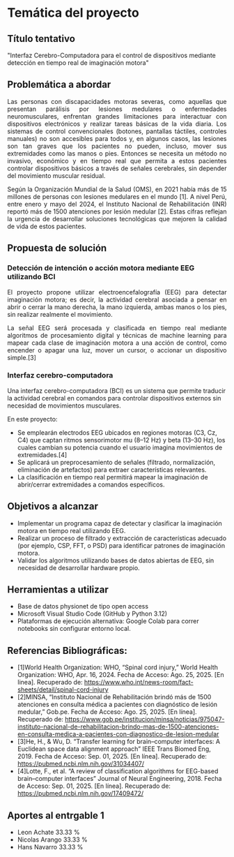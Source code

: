 # Temática del proyecto

## Título tentativo
"Interfaz Cerebro-Computadora para el control de dispositivos mediante detección en tiempo real de imaginación motora"

## Problemática a abordar
<div align="justify">
Las personas con discapacidades motoras severas, como aquellas que presentan parálisis por lesiones medulares o enfermedades neuromusculares, enfrentan grandes limitaciones para interactuar con dispositivos electrónicos y realizar tareas básicas de la vida diaria. Los sistemas de control convencionales (botones, pantallas táctiles, controles manuales) no son accesibles para todos y, en algunos casos, las lesiones son tan graves que los pacientes no pueden, incluso, mover sus extremidades como las manos o pies.
Entonces se necesita un método no invasivo, económico y en tiempo real que permita a estos pacientes controlar dispositivos básicos a través de señales cerebrales, sin depender del movimiento muscular residual.

Según la Organización Mundial de la Salud (OMS), en 2021 había más de 15 millones de personas con lesiones medulares en el mundo [1]. A nivel Perú, entre enero y mayo del 2024, el Instituto Nacional de Rehabilitación (INR) reportó más de 1500 atenciones por lesión medular [2]. Estas cifras reflejan la urgencia de desarrollar soluciones tecnológicas que mejoren la calidad de vida de estos pacientes.
</div>

## Propuesta de solución
### Detección de intención o acción motora mediante EEG utilizando BCI
<div align="justify">
El proyecto propone utilizar electroencefalografía (EEG) para detectar imaginación motora; es decir, la actividad cerebral asociada a pensar en abrir o cerrar la mano derecha, la mano izquierda, ambas manos o los pies, sin realizar realmente el movimiento.

La señal EEG será procesada y clasificada en tiempo real mediante algoritmos de procesamiento digital y técnicas de machine learning para mapear cada clase de imaginación motora a una acción de control, como encender o apagar una luz, mover un cursor, o accionar un dispositivo simple.[3]
</div>

### Interfaz cerebro-computadora 
Una interfaz cerebro-computadora (BCI) es un sistema que permite traducir la actividad cerebral en comandos para controlar dispositivos externos sin necesidad de movimientos musculares.

En este proyecto:

+ Se emplearán electrodos EEG ubicados en regiones motoras (C3, Cz, C4) que captan ritmos sensorimotor mu (8–12 Hz) y beta (13–30 Hz), los cuales cambian su potencia cuando el usuario imagina movimientos de extremidades.[4]
+ Se aplicará un preprocesamiento de señales (filtrado, normalización, eliminación de artefactos) para extraer características relevantes.
+ La clasificación en tiempo real permitirá mapear la imaginación de abrir/cerrar extremidades a comandos específicos.


## Objetivos a alcanzar

+ Implementar un programa capaz de detectar y clasificar la imaginación motora en tiempo real utilizando EEG.
+ Realizar un proceso de filtrado y extracción de características adecuado (por ejemplo, CSP, FFT, o PSD) para identificar patrones de imaginación motora.
+ Validar los algoritmos utilizando bases de datos abiertas de EEG, sin necesidad de desarrollar hardware propio.

## Herramientas a utilizar

+ Base de datos physionet de tipo open access
+ Microsoft Visual Studio Code (GitHub y Python 3.12)
+ Plataformas de ejecución alternativa: Google Colab para correr notebooks sin configurar entorno local.

## Referencias Bibliográficas: 
- [1]World Health Organization: WHO, “Spinal cord injury,” World Health Organization: WHO, Apr. 16, 2024. Fecha de Acceso: Ago. 25, 2025. [En linea]. Recuperado de: https://www.who.int/news-room/fact-sheets/detail/spinal-cord-injury
- [2]MINSA, “Instituto Nacional de Rehabilitación brindó más de 1500 atenciones en consulta médica a pacientes con diagnóstico de lesión medular,” Gob.pe. Fecha de Acceso: Ago. 25, 2025. [En línea]. Recuperado de: https://www.gob.pe/institucion/minsa/noticias/975047-instituto-nacional-de-rehabilitacion-brindo-mas-de-1500-atenciones-en-consulta-medica-a-pacientes-con-diagnostico-de-lesion-medular
- [3]He, H., & Wu, D. “Transfer learning for brain–computer interfaces: A Euclidean space data alignment approach” IEEE Trans Biomed Eng, 2019. Fecha de Acceso: Sep. 01, 2025. [En línea]. Recuperado de: https://pubmed.ncbi.nlm.nih.gov/31034407/
- [4]Lotte, F., et al. “A review of classification algorithms for EEG-based brain–computer interfaces” Journal of Neural Engineering, 2018. Fecha de Acceso: Sep. 01, 2025. [En línea]. Recuperado de: https://pubmed.ncbi.nlm.nih.gov/17409472/
  
## Aportes al entrgable 1
- Leon Achate 33.33 %
- Nicolas Arango 33.33 %
- Hans Navarro 33.33 %
